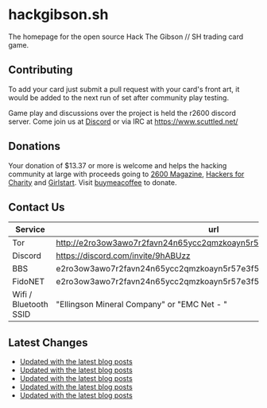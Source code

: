 # hackgibson.sh
The homepage for the open source Hack The Gibson // SH trading card game.


## Contributing

To add your card just submit a pull request with your card's front art, it would be added to the next run of set after community play testing.

Game play and discussions over the project is held the r2600 discord server. Come join us at [Discord](https://discord.com/invite/9hABUzz) or via IRC at https://www.scuttled.net/


## Donations

Your donation of $13.37 or more is welcome and helps the hacking community at large with proceeds going to [2600 Magazine](https://2600.com/), [Hackers for Charity](https://hackersforcharity.org) and [Girlstart](https://girlstart.org).  Visit [buymeacoffee](https://www.buymeacoffee.com/hackgibson.sh) to donate.


## Contact Us

Service | url
-|-
Tor | http://e2ro3ow3awo7r2favn24n65ycc2qmzkoayn5r57e3f56nvjwdcgg32ad.onion
Discord | https://discord.com/invite/9hABUzz
BBS | e2ro3ow3awo7r2favn24n65ycc2qmzkoayn5r57e3f56nvjwdcgg32ad.onion:23
FidoNET | e2ro3ow3awo7r2favn24n65ycc2qmzkoayn5r57e3f56nvjwdcgg32ad.onion:24554
Wifi / Bluetooth SSID | "Ellingson Mineral Company" or "EMC Net - <fidonet address>"

## Latest Changes
<!-- BLOG-POST-LIST:START -->
- [Updated with the latest blog posts](https://github.com/DFW2600/hackgibson.sh/commit/c4f7903d66f8385d02e8eea96d6811141acd71dc)
- [Updated with the latest blog posts](https://github.com/DFW2600/hackgibson.sh/commit/6254c4b72b0d59e36524af93bdb498171300ceaf)
- [Updated with the latest blog posts](https://github.com/DFW2600/hackgibson.sh/commit/16e84d6575518340f68ef9728d80b7550a2f0fcb)
- [Updated with the latest blog posts](https://github.com/DFW2600/hackgibson.sh/commit/abcd90c55b8c57642cd9d62baa2e8b8d1a9f5c79)
- [Updated with the latest blog posts](https://github.com/DFW2600/hackgibson.sh/commit/6907cfa6615eb2aeed0fd5e89ba8d294be4a25d8)
<!-- BLOG-POST-LIST:END -->
